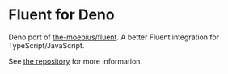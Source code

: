 # Fluent for Deno

Deno port of [the-moebius/fluent](https://github.com/the-moebius/fluent). A
better Fluent integration for TypeScript/JavaScript.

See [the repository](https://github.com/dcdunkan/deno_fluent) for more
information.
